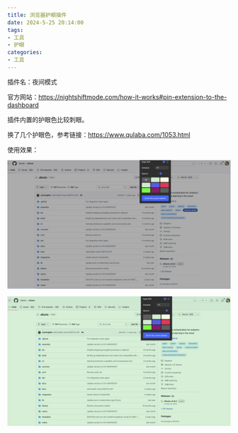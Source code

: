 ```yaml
---
title: 浏览器护眼插件
date: 2024-5-25 20:14:00
tags: 
- 工具
- 护眼
categories:
- 工具
---
```


插件名：夜间模式

官方网站：https://nightshiftmode.com/how-it-works#pin-extension-to-the-dashboard

插件内置的护眼色比较刺眼。

换了几个护眼色，参考链接：https://www.qulaba.com/1053.html

使用效果：

![灰色](浏览器护眼插件/image.png)

![绿色](浏览器护眼插件/image-1.png)


